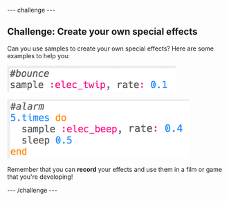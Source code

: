 \--- challenge \---

## Challenge: Create your own special effects

Can you use samples to create your own special effects? Here are some examples to help you:

![截屏](images/effects-bounce.png)

![截屏](images/effects-alarm.png)

Remember that you can **record** your effects and use them in a film or game that you're developing!

\--- /challenge \---